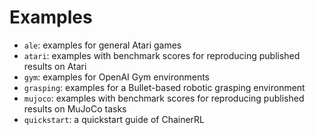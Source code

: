 # Examples

- `ale`: examples for general Atari games
- `atari`: examples with benchmark scores for reproducing published results on Atari
- `gym`: examples for OpenAI Gym environments
- `grasping`: examples for a Bullet-based robotic grasping environment
- `mujoco`: examples with benchmark scores for reproducing published results on MuJoCo tasks
- `quickstart`: a quickstart guide of ChainerRL

